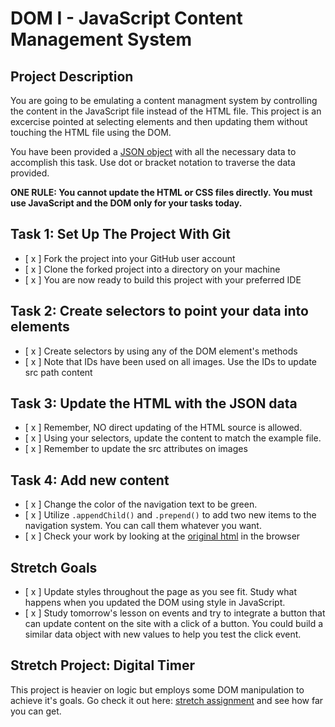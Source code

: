 # DOM I - JavaScript Content Management System

## Project Description
You are going to be emulating a content managment system by controlling the content in the JavaScript file instead of the HTML file. This project is an excercise pointed at selecting elements and then updating them without touching the HTML file using the DOM.

You have been provided a [JSON object](js/index.js) with all the necessary data to accomplish this task.  Use dot or bracket notation to traverse the data provided.

**ONE RULE: You cannot update the HTML or CSS files directly.  You must use JavaScript and the DOM only for your tasks today.**

## Task 1: Set Up The Project With Git

* [ x ] Fork the project into your GitHub user account
* [ x ] Clone the forked project into a directory on your machine
* [ x ] You are now ready to build this project with your preferred IDE

## Task 2: Create selectors to point your data into elements
* [ x ] Create selectors by using any of the DOM element's methods
* [ x ] Note that IDs have been used on all images.  Use the IDs to update src path content

## Task 3: Update the HTML with the JSON data
* [ x ] Remember, NO direct updating of the HTML source is allowed.
* [ x ] Using your selectors, update the content to match the example file.
* [ x ] Remember to update the src attributes on images

## Task 4: Add new content
* [ x ] Change the color of the navigation text to be green.
* [ x ] Utilize `.appendChild()` and `.prepend()` to add two new items to the navigation system. You can call them whatever you want.
* [ x ] Check your work by looking at the [original html](original.html) in the browser

## Stretch Goals
* [ x ] Update styles throughout the page as you see fit.  Study what happens when you updated the DOM using style in JavaScript.  
* [ x ] Study tomorrow's lesson on events and try to integrate a button that can update content on the site with a click of a button.  You could build a similar data object with new values to help you test the click event.

## Stretch Project: Digital Timer
This project is heavier on logic but employs some DOM manipulation to achieve it's goals.  Go check it out here: [stretch assignment](stretch-assignment) and see how far you can get. 